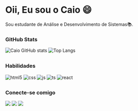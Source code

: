 # Oii, Eu sou o Caio 😄

Sou estudante de Análise e Desenvolvimento de Sistemas📚.

### GitHub Stats 

![Caio GitHub stats](https://github-readme-stats.vercel.app/api?username=Caio-01&theme=dark&show_icons=true)
![Top Langs](https://github-readme-stats-git-masterrstaa-rickstaa.vercel.app/api/top-langs/?username=Caio-01&theme=dark&layout=compact)

##
### Habilidades 
<div style="display: inline_block">
  <img align="center" alt="html5" src="https://img.shields.io/badge/HTML5-E34F26?style=for-the-badge&logo=html5&logoColor=white" />
  <img align="center" alt="css" src="https://img.shields.io/badge/CSS3-1572B6?style=for-the-badge&logo=css3&logoColor=white" />
  <img align="center" alt="js" src="https://img.shields.io/badge/JavaScript-F7DF1E?style=for-the-badge&logo=javascript&logoColor=black" />
  <img align="center" alt="ts" src="https://img.shields.io/badge/GIT-E44C30?style=for-the-badge&logo=git&logoColor=white" />
  <img align="center" alt="react" src="https://img.shields.io/badge/GitHub-100000?style=for-the-badge&logo=github&logoColor=white" />

</div>

##
### Conecte-se comigo
<div> 
   <a href="https://www.instagram.com/_caiio.s" target="_blank"><img src="https://img.shields.io/badge/-Instagram-%23E4405F?style=for-the-badge&logo=instagram&logoColor=white" target="_blank"></a>
  <a href = "caiosantos.costa02@gmail.com"><img src="https://img.shields.io/badge/-Gmail-%23333?style=for-the-badge&logo=gmail&logoColor=white" target="_blank"></a>
  <a href="https://www.linkedin.com/in/caio-costa94/" target="_blank"><img src="https://img.shields.io/badge/-LinkedIn-%230077B5?style=for-the-badge&logo=linkedin&logoColor=white" target="_blank"></a> 
</div>


